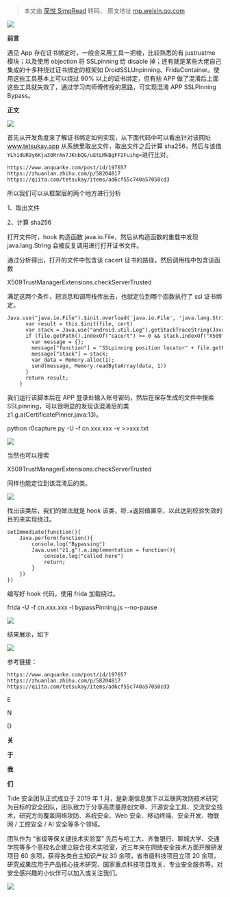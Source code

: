 > 本文由 [简悦 SimpRead](http://ksria.com/simpread/) 转码， 原文地址 [mp.weixin.qq.com](https://mp.weixin.qq.com/s/sxTOMjBuBmAXLnVfuE4WLw)

![](https://mmbiz.qpic.cn/mmbiz_png/rTicZ9Hibb6RXu3bXekvbOVFvAicpfFJwIOcQOuakZ6jTmyNoeraLFgI4cibKrDRiaPAljUry4dy4e2zK8lUMyKfkGg/640?wx_fmt=png)

**前言**

遇见 App 存在证书绑定时，一般会采用工具一把梭，比较熟悉的有 justrustme 模块；以及使用 objection 将 SSLpinning 给 disable 掉；还有就是某些大佬自己集成的十多种绕过证书绑定的框架如 DroidSSLUnpinning、FridaContainer。使用这些工具基本上可以绕过 90% 以上的证书绑定，但有些 APP 做了混淆后上面这些工具就失效了，通过学习肉师傅传授的思路，可实现混淆 APP SSLPinning Bypass。

**正文**

![](https://mmbiz.qpic.cn/mmbiz_jpg/rTicZ9Hibb6RWg5rbKnPw74dRapPz5VTibR5NSVmXgpcSp05guBr2UbZ8tqqnibEvIFkP8Hdf1hx2IoqXqCSIsYjLA/640?wx_fmt=jpeg)

首先从开发角度来了解证书绑定如何实现，从下面代码中可以看出针对该网址 www.tetsukay.app 从系统里取出文件，取出文件之后计算 sha256，然后与该值`YLh1dUR9y6Kja30RrAn7JKnbQG/uEtLMkBgFF2Fuihg=`进行比对。

```
https://www.anquanke.com/post/id/197657
https://zhuanlan.zhihu.com/p/58204817
https://qiita.com/tetsukay/items/ad6cf55c740a57050cd3
```

所以我们可以从框架层的两个地方进行分析

1、取出文件

2、计算 sha256

打开文件时，hook 构造函数 java.io.File，然后从构造函数的重载中发现 java.lang.String 会被反复调用进行打开证书文件。

通过分析得出，打开的文件中包含该 cacert 证书的路径，然后调用栈中包含该函数

X509TrustManagerExtensions.checkServerTrusted

满足这两个条件，把消息和调用栈传出去，也就定位到哪个函数执行了 ssl 证书绑定。

```
Java.use("java.io.File").$init.overload('java.io.File', 'java.lang.String').implementation = function (file, cert) {
      var result = this.$init(file, cert)
      var stack = Java.use("android.util.Log").getStackTraceString(Java.use("java.lang.Throwable").$new());
      if (file.getPath().indexOf("cacert") >= 0 && stack.indexOf("X509TrustManagerExtensions.checkServerTrusted") >= 0) {
        var message = {};
        message["function"] = "SSLpinning position locator" + file.getPath() + " " + cert;
        message["stack"] = stack;
        var data = Memory.alloc(1);
        send(message, Memory.readByteArray(data, 1))
      }
      return result;
    }
```

我们运行该脚本后在 APP 登录处输入账号密码，然后在保存生成的文件中搜索 SSLpinning，可以很明显的发现该混淆后的类 z1.g.a(CertificatePinner.java:13)。

python r0capture.py -U -f cn.xxx.xxx -v >>xxx.txt

![](https://mmbiz.qpic.cn/mmbiz_jpg/rTicZ9Hibb6RWg5rbKnPw74dRapPz5VTibRTrN0GJEicmQej5hWnTeRnia0uT4vicsHl9XVBxia6xaOGPw3riaicZPofjKA/640?wx_fmt=jpeg)  

当然也可以搜索

X509TrustManagerExtensions.checkServerTrusted

同样也能定位到该混淆后的类。

![](https://mmbiz.qpic.cn/mmbiz_jpg/rTicZ9Hibb6RWg5rbKnPw74dRapPz5VTibRoocMfKibLRuY7wTzOQfwByLaXeE8ic1Wicic0NRQX6q4J4586wSGQ4JtsA/640?wx_fmt=jpeg)

找出该类后，我们的做法就是 hook 该类，将`.a`返回值置空，以此达到校验失效的目的来实现绕过。

```
setImmediate(function(){
    Java.perform(function(){
        console.log("Bypassing")
        Java.use("z1.g").a.implementation = function(){
            console.log("called here")
            return;
        }
    })
})
```

编写好 hook 代码，使用 frida 加载绕过。

frida -U -f cn.xxx.xxx -l bypassPinning.js --no-pause

![](https://mmbiz.qpic.cn/mmbiz_jpg/rTicZ9Hibb6RWg5rbKnPw74dRapPz5VTibROoEKEsakSibGFWaIRuKmtzeKJSoBgVTEbsjhHuWmb2gMNM535DfKP7w/640?wx_fmt=jpeg)

结果展示，如下

![](https://mmbiz.qpic.cn/mmbiz_jpg/rTicZ9Hibb6RWg5rbKnPw74dRapPz5VTibRia6rHpm8HukRuo18ezmf6toyuCstujGA4apsTJ0s3HCWg4f6tVOV68Q/640?wx_fmt=jpeg)

参考链接：

```
https://www.anquanke.com/post/id/197657
https://zhuanlan.zhihu.com/p/58204817
https://qiita.com/tetsukay/items/ad6cf55c740a57050cd3
```

E

N

D

**关**

**于**

**我**

**们**

Tide 安全团队正式成立于 2019 年 1 月，是新潮信息旗下以互联网攻防技术研究为目标的安全团队，团队致力于分享高质量原创文章、开源安全工具、交流安全技术，研究方向覆盖网络攻防、系统安全、Web 安全、移动终端、安全开发、物联网 / 工控安全 / AI 安全等多个领域。

团队作为 “省级等保关键技术实验室” 先后与哈工大、齐鲁银行、聊城大学、交通学院等多个高校名企建立联合技术实验室，近三年来在网络安全技术方面开展研发项目 60 余项，获得各类自主知识产权 30 余项，省市级科技项目立项 20 余项，研究成果应用于产品核心技术研究、国家重点科技项目攻关、专业安全服务等。对安全感兴趣的小伙伴可以加入或关注我们。

![](https://mmbiz.qpic.cn/mmbiz_gif/rTicZ9Hibb6RX4MU7S4WB8R6vF3JbUjA7K0ZtOPxqGSo1HGPhTDicQibOro93UYNBOwRPd4EFseGTDsl1tan0ZXcmw/640?wx_fmt=gif)